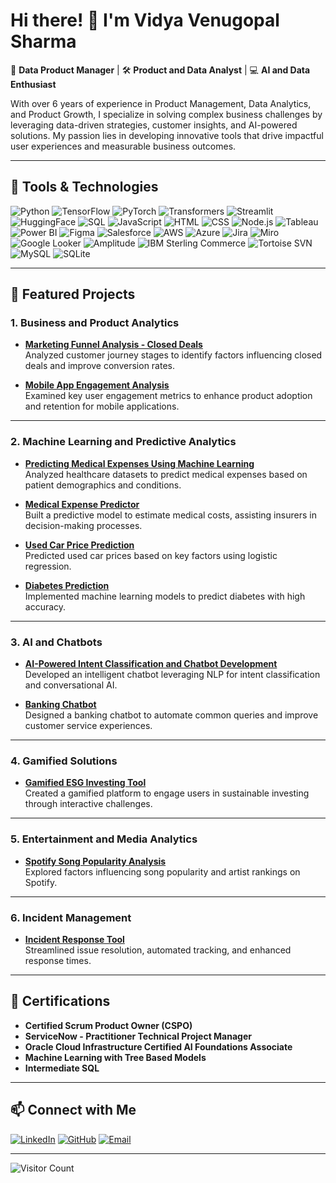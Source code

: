 # Hi there! 👋 I'm Vidya Venugopal Sharma

🎯 **Data Product Manager** | 🛠 **Product and Data Analyst** | 💻 **AI and Data Enthusiast**

With over 6 years of experience in Product Management, Data Analytics, and Product Growth, I specialize in solving complex business challenges by leveraging data-driven strategies, customer insights, and AI-powered solutions. My passion lies in developing innovative tools that drive impactful user experiences and measurable business outcomes.

---

## 🔧 Tools & Technologies
![Python](https://img.shields.io/badge/Python-3776AB?style=for-the-badge&logo=python&logoColor=white)
![TensorFlow](https://img.shields.io/badge/TensorFlow-FF6F00?style=for-the-badge&logo=tensorflow&logoColor=white)
![PyTorch](https://img.shields.io/badge/PyTorch-EE4C2C?style=for-the-badge&logo=pytorch&logoColor=white)
![Transformers](https://img.shields.io/badge/Transformers-FF9900?style=for-the-badge&logo=transformers&logoColor=white)
![Streamlit](https://img.shields.io/badge/Streamlit-FF4B4B?style=for-the-badge&logo=streamlit&logoColor=white)
![HuggingFace](https://img.shields.io/badge/HuggingFace-FFD21F?style=for-the-badge&logo=huggingface&logoColor=black)
![SQL](https://img.shields.io/badge/SQL-336791?style=for-the-badge&logo=postgresql&logoColor=white)
![JavaScript](https://img.shields.io/badge/JavaScript-F7DF1E?style=for-the-badge&logo=javascript&logoColor=black)
![HTML](https://img.shields.io/badge/HTML-E34F26?style=for-the-badge&logo=html5&logoColor=white)
![CSS](https://img.shields.io/badge/CSS-1572B6?style=for-the-badge&logo=css3&logoColor=white)
![Node.js](https://img.shields.io/badge/Node.js-339933?style=for-the-badge&logo=nodedotjs&logoColor=white)
![Tableau](https://img.shields.io/badge/Tableau-E97627?style=for-the-badge&logo=tableau&logoColor=white)
![Power BI](https://img.shields.io/badge/Power_BI-F2C811?style=for-the-badge&logo=powerbi&logoColor=black)
![Figma](https://img.shields.io/badge/Figma-F24E1E?style=for-the-badge&logo=figma&logoColor=white)
![Salesforce](https://img.shields.io/badge/Salesforce-00A1E0?style=for-the-badge&logo=salesforce&logoColor=white)
![AWS](https://img.shields.io/badge/AWS-232F3E?style=for-the-badge&logo=amazonaws&logoColor=white)
![Azure](https://img.shields.io/badge/Azure-0078D4?style=for-the-badge&logo=microsoftazure&logoColor=white)
![Jira](https://img.shields.io/badge/Jira-0052CC?style=for-the-badge&logo=jira&logoColor=white)
![Miro](https://img.shields.io/badge/Miro-050038?style=for-the-badge&logo=miro&logoColor=white)
![Google Looker](https://img.shields.io/badge/Google_Looker-4285F4?style=for-the-badge&logo=looker&logoColor=white)
![Amplitude](https://img.shields.io/badge/Amplitude-005DFF?style=for-the-badge&logo=amplitude&logoColor=white)
![IBM Sterling Commerce](https://img.shields.io/badge/IBM_Sterling-052FAD?style=for-the-badge&logo=ibm&logoColor=white)
![Tortoise SVN](https://img.shields.io/badge/Tortoise_SVN-008080?style=for-the-badge&logo=tortoisesvn&logoColor=white)
![MySQL](https://img.shields.io/badge/MySQL-4479A1?style=for-the-badge&logo=mysql&logoColor=white)
![SQLite](https://img.shields.io/badge/SQLite-003B57?style=for-the-badge&logo=sqlite&logoColor=white)

---

## 🚀 Featured Projects

### **1. Business and Product Analytics**
- **[Marketing Funnel Analysis - Closed Deals](https://github.com/vidyasharma17/Marketing-Funnel-Analysis-Closed-Deals-)**  
  Analyzed customer journey stages to identify factors influencing closed deals and improve conversion rates.
  
- **[Mobile App Engagement Analysis](https://github.com/vidyasharma17/Mobile-App-Engagement-Analysis)**  
  Examined key user engagement metrics to enhance product adoption and retention for mobile applications.

---

### **2. Machine Learning and Predictive Analytics**
- **[Predicting Medical Expenses Using Machine Learning](https://github.com/vidyasharma17/Predicting-Medical-Expenses-Using-Machine-Learning)**  
  Analyzed healthcare datasets to predict medical expenses based on patient demographics and conditions.

- **[Medical Expense Predictor](https://github.com/vidyasharma17/Medical-Expense-Predictor)**  
  Built a predictive model to estimate medical costs, assisting insurers in decision-making processes.

- **[Used Car Price Prediction](https://github.com/vidyasharma17/Used-Car-Price-Prediction-using-Logisitic-Regression)**  
  Predicted used car prices based on key factors using logistic regression.

- **[Diabetes Prediction](https://github.com/vidyasharma17/Diabetes-Prediction-Using-Logistic-Regression-and-Neural-Networks)**  
  Implemented machine learning models to predict diabetes with high accuracy.

---

### **3. AI and Chatbots**
- **[AI-Powered Intent Classification and Chatbot Development](https://github.com/vidyasharma17/AI-Powered-Intent-Classification-and-Chatbot-Development)**  
  Developed an intelligent chatbot leveraging NLP for intent classification and conversational AI.

- **[Banking Chatbot](https://github.com/vidyasharma17/Banking-Chatbot)**  
  Designed a banking chatbot to automate common queries and improve customer service experiences.

---

### **4. Gamified Solutions**
- **[Gamified ESG Investing Tool](https://github.com/vidyasharma17/Gamified_ESG_Investing_Tool)**  
  Created a gamified platform to engage users in sustainable investing through interactive challenges.

---

### **5. Entertainment and Media Analytics**
- **[Spotify Song Popularity Analysis](https://github.com/vidyasharma17/Analysis-of-key-factors-influencing-song-popularity-and-artist-rankings-of-Spotify-)**  
  Explored factors influencing song popularity and artist rankings on Spotify.

---

### **6. Incident Management**
- **[Incident Response Tool](https://github.com/vidyasharma17/Incidence_Response_Tool)**  
  Streamlined issue resolution, automated tracking, and enhanced response times.

---

## 📜 Certifications
- **Certified Scrum Product Owner (CSPO)**
- **ServiceNow - Practitioner Technical Project Manager**
- **Oracle Cloud Infrastructure Certified AI Foundations Associate**
- **Machine Learning with Tree Based Models**
- **Intermediate SQL**

---

## 📫 Connect with Me
[![LinkedIn](https://img.shields.io/badge/LinkedIn-0A66C2?style=for-the-badge&logo=linkedin&logoColor=white)](https://www.linkedin.com/in/vidya-v-sharma/)
[![GitHub](https://img.shields.io/badge/GitHub-181717?style=for-the-badge&logo=github&logoColor=white)](https://github.com/vidyasharma17)
[![Email](https://img.shields.io/badge/Email-D14836?style=for-the-badge&logo=gmail&logoColor=white)](mailto:vidyavenugopalsharma@gmail.com)

---

![Visitor Count](https://komarev.com/ghpvc/?username=vidyasharma17&color=blue&style=flat-square)

